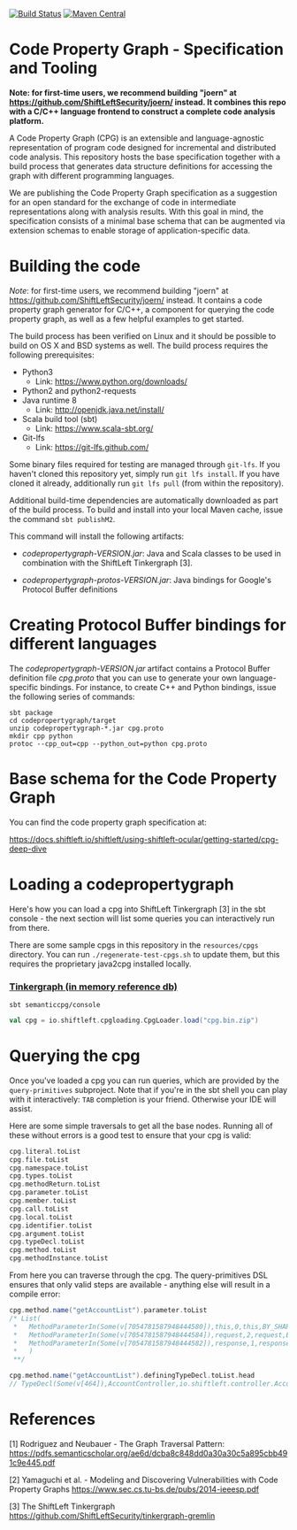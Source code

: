[![Build Status](https://secure.travis-ci.org/ShiftLeftSecurity/codepropertygraph.png?branch=master)](http://travis-ci.org/ShiftLeftSecurity/codepropertygraph)
[![Maven Central](https://maven-badges.herokuapp.com/maven-central/io.shiftleft/codepropertygraph/badge.svg)](https://maven-badges.herokuapp.com/maven-central/io.shiftleft/codepropertygraph)

# Code Property Graph - Specification and Tooling

**Note: for first-time users, we recommend building "joern" at https://github.com/ShiftLeftSecurity/joern/ instead. It combines this repo with a C/C++ language frontend to construct a complete code analysis platform.**

A Code Property Graph (CPG) is an extensible and language-agnostic
representation of program code designed for incremental and
distributed code analysis. This repository hosts the base
specification together with a build process that generates data
structure definitions for accessing the graph with different
programming languages.


We are publishing the Code Property Graph specification as a
suggestion for an open standard for the exchange of code in
intermediate representations along with analysis results. With this
goal in mind, the specification consists of a minimal base schema that
can be augmented via extension schemas to enable storage of
application-specific data.

# Building the code

*Note*: for first-time users, we recommend building "joern" at https://github.com/ShiftLeftSecurity/joern/ instead. It contains a code property graph generator for C/C++, a component for querying the code property graph, as well as a few helpful examples to get started.

The build process has been verified on Linux and it should be possible
to build on OS X and BSD systems as well. The build process requires
the following prerequisites:

* Python3
  - Link: https://www.python.org/downloads/
* Python2 and python2-requests
* Java runtime 8
  - Link: http://openjdk.java.net/install/
* Scala build tool (sbt)
  - Link: https://www.scala-sbt.org/
* Git-lfs
  - Link: https://git-lfs.github.com/

Some binary files required for testing are managed through `git-lfs`. If you haven't cloned this repository yet, simply run `git lfs install`.
If you have cloned it already, additionally run `git lfs pull` (from within the repository).

Additional build-time dependencies are automatically downloaded as
part of the build process. To build and install into your local Maven
cache, issue the command `sbt publishM2`.

This command will install the following artifacts:

* _codepropertygraph-VERSION.jar_: Java and Scala classes to be used in combination with the ShiftLeft Tinkergraph [3].

* _codepropertygraph-protos-VERSION.jar_: Java bindings for Google's Protocol Buffer definitions

# Creating Protocol Buffer bindings for different languages

The _codepropertygraph-VERSION.jar_ artifact contains a Protocol Buffer definition file _cpg.proto_ that you
can use to generate your own language-specific bindings. For instance, to create C++ and Python bindings, issue the following series of commands:

```
sbt package
cd codepropertygraph/target
unzip codepropertygraph-*.jar cpg.proto
mkdir cpp python
protoc --cpp_out=cpp --python_out=python cpg.proto
```

# Base schema for the Code Property Graph

You can find the code property graph specification at:

https://docs.shiftleft.io/shiftleft/using-shiftleft-ocular/getting-started/cpg-deep-dive


<!-- # Extending the specification -->

<!-- The build process creates the final graph schema by merging all JSON -->
<!-- files in the directory `src/main/resources/schemas/`. This makes it -->
<!-- possible for developers of program analysis tools to extend the graph -->
<!-- definition by providing additional JSON files. On the graph side, it -->
<!-- also provides the basis for augmenting the graph with additional -->
<!-- layers later in the processing pipeline for code analysis systems. -->


# Loading a codepropertygraph

Here's how you can load a cpg into ShiftLeft Tinkergraph [3] in the sbt console - the next section will list some queries you can interactively run from there.

There are some sample cpgs in this repository in the `resources/cpgs` directory.
You can run `./regenerate-test-cpgs.sh` to update them, but this requires the proprietary java2cpg installed locally.

### [Tinkergraph (in memory reference db)](http://tinkerpop.apache.org/docs/current/reference/#tinkergraph-gremlin)
```
sbt semanticcpg/console
```
```scala
val cpg = io.shiftleft.cpgloading.CpgLoader.load("cpg.bin.zip")
```

# Querying the cpg

Once you've loaded a cpg you can run queries, which are provided by the `query-primitives` subproject. Note that if you're in the sbt shell you can play with it interactively: `TAB` completion is your friend. Otherwise your IDE will assist.

Here are some simple traversals to get all the base nodes. Running all of these without errors is a good test to ensure that your cpg is valid:

```scala
cpg.literal.toList
cpg.file.toList
cpg.namespace.toList
cpg.types.toList
cpg.methodReturn.toList
cpg.parameter.toList
cpg.member.toList
cpg.call.toList
cpg.local.toList
cpg.identifier.toList
cpg.argument.toList
cpg.typeDecl.toList
cpg.method.toList
cpg.methodInstance.toList
```

From here you can traverse through the cpg. The query-primitives DSL ensures that only valid steps are available - anything else will result in a compile error:

```scala
cpg.method.name("getAccountList").parameter.toList
/* List(
 *   MethodParameterIn(Some(v[7054781587948444580]),this,0,this,BY_SHARING,io.shiftleft.controller.AccountController,Some(28),None,None,None),
 *   MethodParameterIn(Some(v[7054781587948444584]),request,2,request,BY_SHARING,javax.servlet.http.HttpServletRequest,Some(28),None,None,None),
 *   MethodParameterIn(Some(v[7054781587948444582]),response,1,response,BY_SHARING,javax.servlet.http.HttpServletResponse,Some(28),None,None,None)
 *   )
 **/

cpg.method.name("getAccountList").definingTypeDecl.toList.head
// TypeDecl(Some(v[464]),AccountController,io.shiftleft.controller.AccountController,false,List(java.lang.Object))
```

# References

[1]  Rodriguez and Neubauer - The Graph Traversal Pattern:
   https://pdfs.semanticscholar.org/ae6d/dcba8c848dd0a30a30c5a895cbb491c9e445.pdf

[2] Yamaguchi et al. - Modeling and Discovering Vulnerabilities with Code Property Graphs
    https://www.sec.cs.tu-bs.de/pubs/2014-ieeesp.pdf

[3] The ShiftLeft Tinkergraph
    https://github.com/ShiftLeftSecurity/tinkergraph-gremlin

